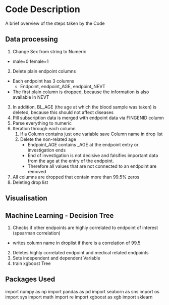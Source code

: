 # Code Description
A brief overview of the steps taken by the Code

## Data processing
1. Change Sex from string to Numeric
- male=0 female=1
2. Delete plain endpoint columns
- Each endpoint has 3 columns
    - Endpoint, endpoint_AGE, endpoint_NEVT
- The first plain column is dropped, because the information is also available in NEVT
3. In addition, BL_AGE (the age at which the blood sample was taken) is deleted, because this should not affect diseases
4. Pill subscription data is merged with endpoint data via FINGENID column
5. Parse everything to numeric
6. Iteration through each column
    1. If a Column contains just one variable save Column name in drop list
    2. Delete the non-related age
        - Endpoint_AGE contains _AGE at the endpoint entry or investigation ends
        - End of investigation is not decisive and falsifies important data from the age at the entry of the endpoint.
        - Therefore all values that are not connected to an endpoint are removed
7. All columns are dropped that contain more than 99.5% zeros
8. Deleting drop list


## Visualisation

## Machine Learning - Decision Tree
1. Checks if other endpoints are highly correlated to endpoint of interest (spearman correlation)
- writes column name in droplist if there is a correlation of 99.5
2. Deletes highly correlated endpoint and medical related endpoints
3. Sets independent and dependent Variable
4. train xgboost Tree

## Packages Used

import numpy as np
import pandas as pd
import seaborn as sns
import os
import sys
import math
import re
import xgboost as xgb
import sklearn
